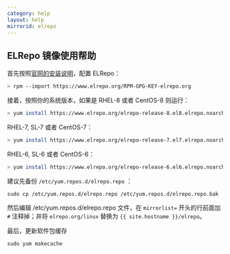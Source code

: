 ```yaml
---
category: help
layout: help
mirrorid: elrepo
---
```


## ELRepo 镜像使用帮助

首先按照[官网的安装说明](https://elrepo.org/tiki/tiki-index.php)，配置 ELRepo：

```bash
> rpm --import https://www.elrepo.org/RPM-GPG-KEY-elrepo.org
```

接着，按照你的系统版本，如果是 RHEL-8 或者 CentOS-8 则运行：

```bash
> yum install https://www.elrepo.org/elrepo-release-8.el8.elrepo.noarch.rpm
```

RHEL-7, SL-7 或者 CentOS-7：

```bash
> yum install https://www.elrepo.org/elrepo-release-7.el7.elrepo.noarch.rpm
```

RHEL-6, SL-6 或者 CentOS-6：

```bash
> yum install https://www.elrepo.org/elrepo-release-6.el6.elrepo.noarch.rpm
```

建议先备份 `/etc/yum.repos.d/elrepo.repo` ：

```
sudo cp /etc/yum.repos.d/elrepo.repo /etc/yum.repos.d/elrepo.repo.bak
```

然后编辑 /etc/yum.repos.d/elrepo.repo 文件，在 `mirrorlist=` 开头的行前面加 `#` 注释掉；并将 `elrepo.org/linux` 替换为 `{{ site.hostname }}/elrepo`。

最后，更新软件包缓存

```
sudo yum makecache
```
